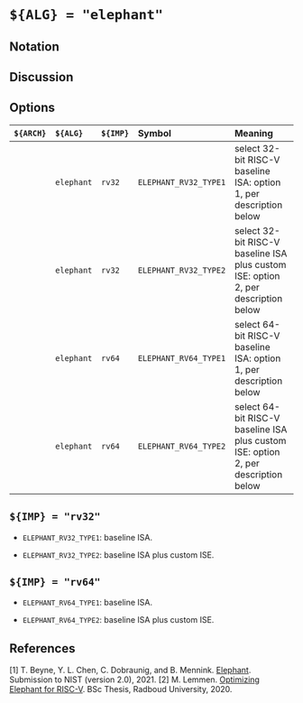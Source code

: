 # `${ALG} = "elephant"`

<!--- -------------------------------------------------------------------- --->

## Notation

<!--- -------------------------------------------------------------------- --->

## Discussion

<!--- -------------------------------------------------------------------- --->

## Options

| `${ARCH}` | `${ALG}`   | `${IMP}`  | Symbol                | Meaning                                                                                                        |
| :-------- | :--------- | :-------- | :-------------------- | :------------------------------------------------------------------------------------------------------------- |
|           | `elephant` | `rv32`    | `ELEPHANT_RV32_TYPE1` | select 32-bit RISC-V baseline ISA:                 option 1, per description below                             |
|           | `elephant` | `rv32`    | `ELEPHANT_RV32_TYPE2` | select 32-bit RISC-V baseline ISA plus custom ISE: option 2, per description below                             |
|           | `elephant` | `rv64`    | `ELEPHANT_RV64_TYPE1` | select 64-bit RISC-V baseline ISA:                 option 1, per description below                             |
|           | `elephant` | `rv64`    | `ELEPHANT_RV64_TYPE2` | select 64-bit RISC-V baseline ISA plus custom ISE: option 2, per description below                             |

<!--- -------------------------------------------------------------------- --->

## `${IMP} = "rv32"`

- `ELEPHANT_RV32_TYPE1`: baseline ISA.

- `ELEPHANT_RV32_TYPE2`: baseline ISA plus custom ISE.

<!--- -------------------------------------------------------------------- --->

## `${IMP} = "rv64"`

- `ELEPHANT_RV64_TYPE1`: baseline ISA.

- `ELEPHANT_RV64_TYPE2`: baseline ISA plus custom ISE.

<!--- -------------------------------------------------------------------- --->

## References

[1] T. Beyne, Y. L. Chen, C. Dobraunig, and B. Mennink.
    [Elephant](https://csrc.nist.gov/CSRC/media/Projects/lightweight-cryptography/documents/finalist-round/updated-spec-doc/elephant-spec-final.pdf).
    Submission to NIST (version 2.0), 2021.
[2] M. Lemmen.
    [Optimizing Elephant for RISC-V](https://www.cs.ru.nl/bachelors-theses/2020/Mauk_Lemmen___4798937___Optimizing_Elephant_for_RISC-V.pdf).
    BSc Thesis, Radboud University, 2020.

<!--- -------------------------------------------------------------------- --->
